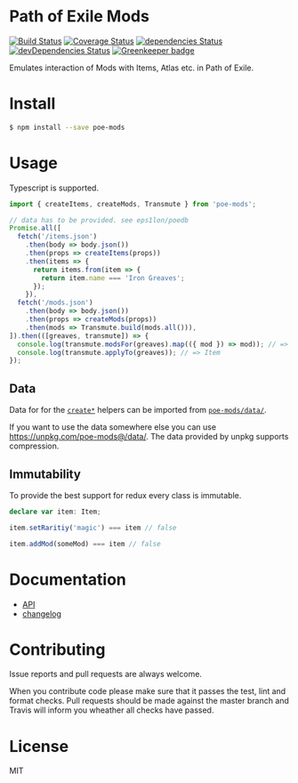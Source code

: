 # Path of Exile Mods
[![Build Status](https://travis-ci.org/eps1lon/poe-mods.svg?branch=master)](https://travis-ci.org/eps1lon/poe-mods) [![Coverage Status](https://coveralls.io/repos/github/eps1lon/poe-mods/badge.svg?branch=master)](https://coveralls.io/github/eps1lon/poe-mods?branch=master)
[![dependencies Status](https://david-dm.org/eps1lon/poe-mods/status.svg)](https://david-dm.org/eps1lon/poe-mods)
[![devDependencies Status](https://david-dm.org/eps1lon/poe-mods/dev-status.svg)](https://david-dm.org/eps1lon/poe-mods?type=dev)
[![Greenkeeper badge](https://badges.greenkeeper.io/eps1lon/poe-mods.svg)](https://greenkeeper.io/)

Emulates interaction of Mods with Items, Atlas etc. in Path of Exile.

# Install

```bash
$ npm install --save poe-mods
```

# Usage
Typescript is supported.
```typescript
import { createItems, createMods, Transmute } from 'poe-mods';

// data has to be provided. see eps1lon/poedb
Promise.all([
  fetch('/items.json')
    .then(body => body.json())
    .then(props => createItems(props))
    .then(items => {
      return items.from(item => {
        return item.name === 'Iron Greaves';
      });
    }),
  fetch('/mods.json')
    .then(body => body.json())
    .then(props => createMods(props))
    .then(mods => Transmute.build(mods.all())),
]).then(([greaves, transmute]) => {
  console.log(transmute.modsFor(greaves).map(({ mod }) => mod)); // => GeneratorDetails[]
  console.log(transmute.applyTo(greaves)); // => Item
});
```

## Data
Data for for the [`create*`](https://github.com/eps1lon/poe-mods/blob/master/src/helpers/createTables.ts)
helpers can be imported from [`poe-mods/data/`](https://github.com/eps1lon/poe-mods/tree/master/data).

If you want to use the data somewhere else you can use 
https://unpkg.com/poe-mods@/data/. The data provided by unpkg supports compression. 
## Immutability
To provide the best support for redux every class is immutable.

```typescript
declare var item: Item;

item.setRaritiy('magic') === item // false

item.addMod(someMod) === item // false
```

# Documentation
- [API](https://eps1lon.github.io/poe-mods/)
- [changelog](CHANGELOG.md)

# Contributing
Issue reports and pull requests are always welcome.

When you contribute code please make sure that it passes
the test, lint and format checks. Pull requests should be made against
the master branch and Travis will inform you wheather all checks have
passed.

# License
MIT